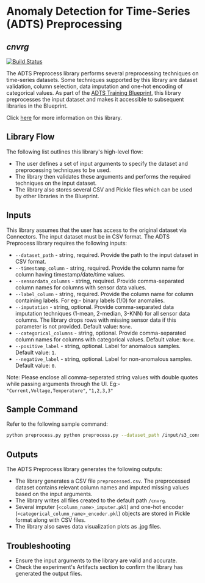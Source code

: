 # Anomaly Detection for Time-Series (ADTS) Preprocessing
## _cnvrg_

[![Build Status](https://travis-ci.org/joemccann/dillinger.svg?branch=master)](https://travis-ci.org/joemccann/dillinger)

The ADTS Preprocess library performs several preprocessing techniques on time-series datasets. Some techniques supported by this library are dataset validation, column selection, data imputation and one-hot encoding of categorical values. As part of the [ADTS Training Blueprint](), this library preprocesses the input dataset and makes it accessible to subsequent libraries in the Blueprint.

Click [here](https://github.com/cnvrg/anomaly-detection-timeseries/tree/main/adts-preprocess) for more information on this library.

## Library Flow
The following list outlines this library's high-level flow:
- The user defines a set of input arguments to specify the dataset and preprocessing techniques to be used.
- The library then validates these arguments and performs the required techniques on the input dataset.
- The library also stores several CSV and Pickle files which can be used by other libraries in the Blueprint.

## Inputs
This library assumes that the user has access to the original dataset via Connectors. The input dataset must be in CSV format.
The ADTS Preprocess library requires the following inputs:
* `--dataset_path` - string, required. Provide the path to the input dataset in CSV format.
* `--timestamp_column` - string, required. Provide the column name for column having timestamp/date/time values.
* `--sensordata_columns` - string, required. Provide comma-separated column names for columns with sensor data values.
* `--label_column` - string, required. Provide the column name for column containing labels. For eg:- binary labels (1/0) for anomalies.
* `--imputation` - string, optional. Provide comma-separated data imputation techniques (1-mean, 2-median, 3-KNN) for all sensor data columns. The library drops rows with missing sensor data if this parameter is not provided. Default value: `None`.
* `--categorical_columns` - string, optional. Provide comma-separated column names for columns with categorical values. Default value: `None`.
* `--positive_label` - string, optional. Label for anomalous samples. Default value: `1`.
* `--negative_label` - string, optional. Label for non-anomalous samples. Default value: `0`.

Note: Please enclose all comma-seperated string values with double quotes while passing arguments through the UI. Eg:- `"Current,Voltage,Temperature"`, `"1,2,3,3"`

## Sample Command
Refer to the following sample command:

```bash
python preprocess.py python preprocess.py --dataset_path /input/s3_connector/data.csv --timestamp_column datetime --sensordata_columns Current,Voltage,Temperature,Pressure --label_column anomaly --imputation 1,2,3,4 --categorical_columns status --positive_label 1 --negative_label 0
```

## Outputs
The ADTS Preprocess library generates the following outputs:
- The library generates a CSV file `preprocessed.csv`. The preprocessed dataset contains relevant column names and imputed missing values based on the input arguments.
- The library writes all files created to the default path `/cnvrg`.
- Several imputer (`<column_name>_imputer.pkl`) and one-hot encoder (`<categorical_column_name>_encoder.pkl`) objects are stored in Pickle format along with CSV files.
- The library also saves data visualization plots as .jpg files.

## Troubleshooting
- Ensure the input arguments to the library are valid and accurate.
- Check the experiment's Artifacts section to confirm the library has generated the output files.